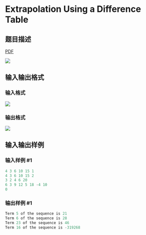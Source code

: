 # Extrapolation Using a Difference Table

## 题目描述

[problemUrl]: https://uva.onlinejudge.org/index.php?option=com_onlinejudge&Itemid=8&category=5&page=show_problem&problem=262

[PDF](https://uva.onlinejudge.org/external/3/p326.pdf)

![](https://cdn.luogu.com.cn/upload/vjudge_pic/UVA326/670de55a09129ca1e2866e8b6918e48f611e17d6.png)

## 输入输出格式

### 输入格式

![](https://cdn.luogu.com.cn/upload/vjudge_pic/UVA326/f385b8abb9b897773fb70349d76ab9b964a4f12b.png)

### 输出格式

![](https://cdn.luogu.com.cn/upload/vjudge_pic/UVA326/bd428675066bb58b63509bce7589575bad518a81.png)

## 输入输出样例

### 输入样例 #1

```cpp
4 3 6 10 15 1
4 3 6 10 15 2
3 2 4 6 20
6 3 9 12 5 18 -4 10
0
```


### 输出样例 #1

```cpp
Term 5 of the sequence is 21
Term 6 of the sequence is 28
Term 23 of the sequence is 46
Term 16 of the sequence is -319268
```


